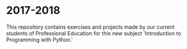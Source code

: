 # 2017-2018
This repository contains exercises and projects made by our current students of Professional Education for this new subject 'Introduction to Programming with Python.'
